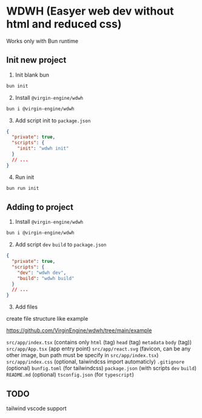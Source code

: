 # WDWH (Easyer web dev without html and reduced css)

Works only with Bun runtime

## Init new project

1. Init blank bun

```sh
bun init
```

2. Install `@virgin-engine/wdwh`

```sh
bun i @virgin-engine/wdwh
```

3. Add script init to `package.json`

```json
{
  "private": true,
  "scripts": {
    "init": "wdwh init"
  }
  // ...
}
```

4. Run init

```sh
bun run init
```

## Adding to project

1. Install `@virgin-engine/wdwh`

```sh
bun i @virgin-engine/wdwh
```

2. Add script `dev` `build` to `package.json`

```json
{
  "private": true,
  "scripts": {
    "dev": "wdwh dev",
    "build": "wdwh build"
  }
  // ...
}
```

3. Add files

create file structure like example

https://github.com/VirginEngine/wdwh/tree/main/example

`src/app/index.tsx` (contains only `html` (tag) `head` (tag) `metadata` `body` (tag))
`src/app/App.tsx` (app entry point)
`src/app/react.svg` (favicon, can be any other image, bun path must be specify in `src/app/index.tsx`)
`src/app/index.css` (optional, taiwindcss import automaticly)
`.gitignore` (optional)
`bunfig.toml` (for tailwindcss)
`package.json` (with scripts `dev` `build`)
`README.md` (optional)
`tsconfig.json` (for `typescript`)

## TODO

tailwind vscode support
